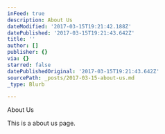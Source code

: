 ```yaml
---
inFeed: true
description: About Us
dateModified: '2017-03-15T19:21:42.188Z'
datePublished: '2017-03-15T19:21:43.642Z'
title: ''
author: []
publisher: {}
via: {}
starred: false
datePublishedOriginal: '2017-03-15T19:21:43.642Z'
sourcePath: _posts/2017-03-15-about-us.md
_type: Blurb

---
```

About Us

This is a about us page.